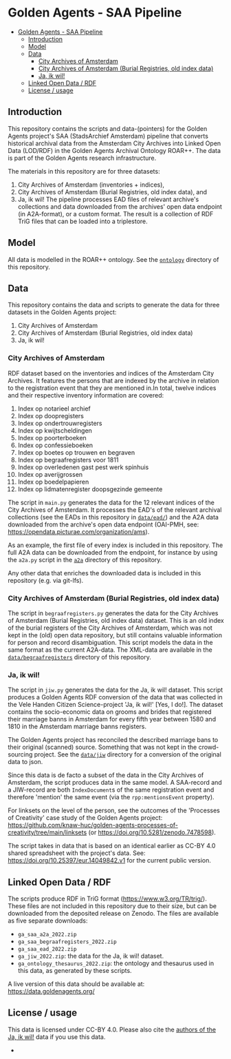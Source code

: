 # Golden Agents - SAA Pipeline

- [Golden Agents - SAA Pipeline](#golden-agents---saa-pipeline)
  - [Introduction](#introduction)
  - [Model](#model)
  - [Data](#data)
    - [City Archives of Amsterdam](#city-archives-of-amsterdam)
    - [City Archives of Amsterdam (Burial Registries, old index data)](#city-archives-of-amsterdam-burial-registries-old-index-data)
    - [Ja, ik wil!](#ja-ik-wil)
  - [Linked Open Data / RDF](#linked-open-data--rdf)
  - [License / usage](#license--usage)

## Introduction

This repository contains the scripts and data-(pointers) for the Golden Agents project's SAA (StadsArchief Amsterdam) pipeline that converts historical archival data from the Amsterdam City Archives into Linked Open Data (LOD/RDF) in the Golden Agents Archival Ontology ROAR++. The data is part of the Golden Agents research infrastructure.

The materials in this repository are for three datasets: 
  1. City Archives of Amsterdam (inventories + indices), 
  2. City Archives of Amsterdam (Burial Registries, old index data), and 
  3. Ja, ik wil!
The pipeline processes EAD files of relevant archive's collections and data downloaded from the archives' open data endpoint (in A2A-format), or a custom format. The result is a collection of RDF TriG files that can be loaded into a triplestore.

## Model

All data is modelled in the ROAR++ ontology. See the [`ontology`](ontology/) directory of this repository.

## Data

This repository contains the data and scripts to generate the data for three datasets in the Golden Agents project:
1. City Archives of Amsterdam
2. City Archives of Amsterdam (Burial Registries, old index data)
3. Ja, ik wil!

### City Archives of Amsterdam

RDF dataset based on the inventories and indices of the Amsterdam City Archives. It features the persons that are indexed by the archive in relation to the registration event that they are mentioned in.In total, twelve indices and their respective inventory information are covered:

   1. Index op notarieel archief
   2. Index op doopregisters
   3. Index op ondertrouwregisters
   4. Index op kwijtscheldingen
   5. Index op poorterboeken
   6. Index op confessieboeken
   7. Index op boetes op trouwen en begraven
   8. Index op begraafregisters voor 1811
   9. Index op overledenen gast pest werk spinhuis
   10. Index op averijgrossen
   11. Index op boedelpapieren
   12. Index op lidmatenregister doopsgezinde gemeente

The script in `main.py` generates the data for the 12 relevant indices of the City Archives of Amsterdam. It processes the EAD's of the relevant archival collections (see the EADs in this repository in [`data/ead/`](data/ead/)) and the A2A data downloaded from the archive's open data endpoint (OAI-PMH, see: https://opendata.picturae.com/organization/ams). 

As an example, the first file of every index is included in this repository. The full A2A data can be downloaded from the endpoint, for instance by using the `a2a.py` script in the [`a2a`](data/a2a/a2a.py) directory of this repository.

Any other data that enriches the downloaded data is included in this repository (e.g. via git-lfs). 

### City Archives of Amsterdam (Burial Registries, old index data)

The script in `begraafregisters.py` generates the data for the City Archives of Amsterdam (Burial Registries, old index data) dataset. This is an old index of the burial registers of the City Archives of Amsterdam, which was not kept in the (old) open data repository, but still contains valuable information for person and record disambiguation. This script models the data in the same format as the current A2A-data. The XML-data are available in the [`data/begraafregisters`](data/begraafregisters) directory of this repository.

### Ja, ik wil!

The script in `jiw.py` generates the data for the Ja, ik wil! dataset. This script produces a Golden Agents RDF conversion of the data that was collected in the Vele Handen Citizen Science-project 'Ja, ik wil!' [Yes, I do!]. The dataset contains the socio-economic data on grooms and brides that registered their marriage banns in Amsterdam for every fifth year between 1580 and 1810 in the Amsterdam marriage banns registers. 

The Golden Agents project has reconciled the described marriage bans to their original (scanned) source. Something that was not kept in the crowd-sourcing project. See the [`data/jiw`](data/jiw) directory for a conversion of the original data to json. 

Since this data is de facto a subset of the data in the City Archives of Amsterdam, the script produces data in the same model. A SAA-record and a JIW-record are both `IndexDocument`s of the same registration event and therefore 'mention' the same event (via the `rpp:mentionsEvent` property). 

For linksets on the level of the person, see the outcomes of the 'Processes of Creativity' case study of the Golden Agents project: https://github.com/knaw-huc/golden-agents-processes-of-creativity/tree/main/linksets (or https://doi.org/10.5281/zenodo.7478598).

The script takes in data that is based on an identical earlier as CC-BY 4.0 shared spreadsheet with the project's data. See: https://doi.org/10.25397/eur.14049842.v1 for the current public version.

## Linked Open Data / RDF

The scripts produce RDF in TriG format (https://www.w3.org/TR/trig/). These files are not included in this repository due to their size, but can be downloaded from the deposited release on Zenodo. The files are available as five separate downloads:
* `ga_saa_a2a_2022.zip`
* `ga_saa_begraafregisters_2022.zip`
* `ga_saa_ead_2022.zip`
* `ga_jiw_2022.zip`: the data for the Ja, ik wil! dataset.
* `ga_ontology_thesaurus_2022.zip`: the ontology and thesaurus used in this data, as generated by these scripts. 

A live version of this data should be available at: https://data.goldenagents.org/

## License / usage

This data is licensed under CC-BY 4.0. Please also cite the [authors of the Ja, ik wil!](https://doi.org/10.25397/eur.14049842.v1) data if you use this data.

* 